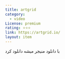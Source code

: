```yaml
---
title: artgrid
category:
  - video
License: premium
rating: ⭐⭐⭐
link: https://artgrid.io/
layout: item
---
```

با دانلود منیجر میشه دانلود کرد